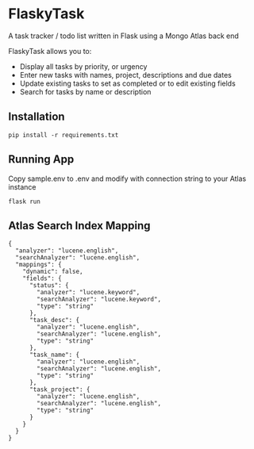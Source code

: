 # FlaskyTask
A task tracker / todo list written in Flask using a Mongo Atlas back end

FlaskyTask allows you to:

* Display all tasks by priority, or urgency
* Enter new tasks with names, project, descriptions and due dates
* Update existing tasks to set as completed or to edit existing fields
* Search for tasks by name or description

## Installation

```pip install -r requirements.txt```

## Running App

Copy sample.env to .env and modify with connection string to your Atlas instance

```flask run```


## Atlas Search Index Mapping

```
{
  "analyzer": "lucene.english",
  "searchAnalyzer": "lucene.english",
  "mappings": {
    "dynamic": false,
    "fields": {
      "status": {
        "analyzer": "lucene.keyword",
        "searchAnalyzer": "lucene.keyword",
        "type": "string"
      },
      "task_desc": {
        "analyzer": "lucene.english",
        "searchAnalyzer": "lucene.english",
        "type": "string"
      },
      "task_name": {
        "analyzer": "lucene.english",
        "searchAnalyzer": "lucene.english",
        "type": "string"
      },
      "task_project": {
        "analyzer": "lucene.english",
        "searchAnalyzer": "lucene.english",
        "type": "string"
      }
    }
  }
}
```

